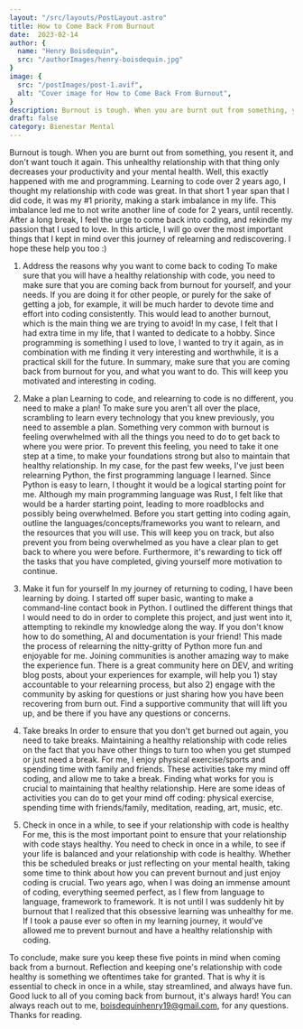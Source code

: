 ```yaml
---
layout: "/src/layouts/PostLayout.astro"
title: How to Come Back From Burnout
date:  2023-02-14
author: {
  name: "Henry Boisdequin",
  src: "/authorImages/henry-boisdequin.jpg"
}
image: {
  src: "/postImages/post-1.avif",
  alt: "Cover image for How to Come Back From Burnout",
}
description: Burnout is tough. When you are burnt out from something, you resent it, and don't want touch it again. This unhealthy relationship with that thing only decreases your productivity and your mental health. Well, this exactly happened with me and programming.
draft: false
category: Bienestar Mental
---
```


Burnout is tough. When you are burnt out from something, you resent it, and don't want touch it again. This unhealthy relationship with that thing only decreases your productivity and your mental health. Well, this exactly happened with me and programming. Learning to code over 2 years ago, I thought my relationship with code was great. In that short 1 year span that I did code, it was my #1 priority, making a stark imbalance in my life. This imbalance led me to not write another line of code for 2 years, until recently. After a long break, I feel the urge to come back into coding, and rekindle my passion that I used to love. In this article, I will go over the most important things that I kept in mind over this journey of relearning and rediscovering. I hope these help you too :)

1. Address the reasons why you want to come back to coding
To make sure that you will have a healthy relationship with code, you need to make sure that you are coming back from burnout for yourself, and your needs. If you are doing it for other people, or purely for the sake of getting a job, for example, it will be much harder to devote time and effort into coding consistently. This would lead to another burnout, which is the main thing we are trying to avoid! In my case, I felt that I had extra time in my life, that I wanted to dedicate to a hobby. Since programming is something I used to love, I wanted to try it again, as in combination with me finding it very interesting and worthwhile, it is a practical skill for the future. In summary, make sure that you are coming back from burnout for you, and what you want to do. This will keep you motivated and interesting in coding.

2. Make a plan
Learning to code, and relearning to code is no different, you need to make a plan! To make sure you aren't all over the place, scrambling to learn every technology that you knew previously, you need to assemble a plan. Something very common with burnout is feeling overwhelmed with all the things you need to do to get back to where you were prior. To prevent this feeling, you need to take it one step at a time, to make your foundations strong but also to maintain that healthy relationship. In my case, for the past few weeks, I've just been relearning Python, the first programming language I learned. Since Python is easy to learn, I thought it would be a logical starting point for me. Although my main programming language was Rust, I felt like that would be a harder starting point, leading to more roadblocks and possibly being overwhelmed. Before you start getting into coding again, outline the languages/concepts/frameworks you want to relearn, and the resources that you will use. This will keep you on track, but also prevent you from being overwhelmed as you have a clear plan to get back to where you were before. Furthermore, it's rewarding to tick off the tasks that you have completed, giving yourself more motivation to continue.

3. Make it fun for yourself
In my journey of returning to coding, I have been learning by doing. I started off super basic, wanting to make a command-line contact book in Python. I outlined the different things that I would need to do in order to complete this project, and just went into it, attempting to rekindle my knowledge along the way. If you don't know how to do something, AI and documentation is your friend! This made the process of relearning the nitty-gritty of Python more fun and enjoyable for me. Joining communities is another amazing way to make the experience fun. There is a great community here on DEV, and writing blog posts, about your experiences for example, will help you 1) stay accountable to your relearning process, but also 2) engage with the community by asking for questions or just sharing how you have been recovering from burn out. Find a supportive community that will lift you up, and be there if you have any questions or concerns.

4. Take breaks
In order to ensure that you don't get burned out again, you need to take breaks. Maintaining a healthy relationship with code relies on the fact that you have other things to turn too when you get stumped or just need a break. For me, I enjoy physical exercise/sports and spending time with family and friends. These activities take my mind off coding, and allow me to take a break. Finding what works for you is crucial to maintaining that healthy relationship. Here are some ideas of activities you can do to get your mind off coding: physical exercise, spending time with friends/family, meditation, reading, art, music, etc.

5. Check in once in a while, to see if your relationship with code is healthy
For me, this is the most important point to ensure that your relationship with code stays healthy. You need to check in once in a while, to see if your life is balanced and your relationship with code is healthy. Whether this be scheduled breaks or just reflecting on your mental health, taking some time to think about how you can prevent burnout and just enjoy coding is crucial. Two years ago, when I was doing an immense amount of coding, everything seemed perfect, as I flew from language to language, framework to framework. It is not until I was suddenly hit by burnout that I realized that this obsessive learning was unhealthy for me. If I took a pause ever so often in my learning journey, it would've allowed me to prevent burnout and have a healthy relationship with coding.

To conclude, make sure you keep these five points in mind when coming back from a burnout. Reflection and keeping one's relationship with code healthy is something we oftentimes take for granted. That is why it is essential to check in once in a while, stay streamlined, and always have fun. Good luck to all of you coming back from burnout, it's always hard! You can always reach out to me, <boisdequinhenry19@gmail.com>, for any questions. Thanks for reading.
